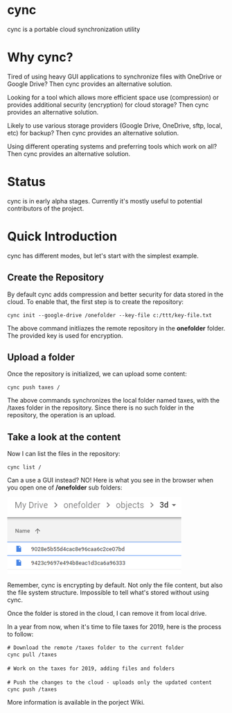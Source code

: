 # cync
cync is a portable cloud synchronization utility

# Why cync?
Tired of using heavy GUI applications to synchronize files with OneDrive or Google Drive? Then cync provides an alternative solution.

Looking for a tool which allows more efficient space use (compression) or provides additional security (encryption) for cloud storage? Then cync provides an alternative solution.

Likely to use various storage providers (Google Drive, OneDrive, sftp, local, etc) for backup? Then cync provides an alternative solution.

Using different operating systems and preferring tools which work on all? Then cync provides an alternative solution.

# Status
cync is in early alpha stages. Currently it's mostly useful to potential contributors of the project.

# Quick Introduction
cync has different modes, but let's start with the simplest example.

## Create the Repository
By default cync adds compression and better security for data stored in the cloud. To enable that, the first step is to create the repository:

    cync init --google-drive /onefolder --key-file c:/ttt/key-file.txt
    
The above command initliazes the remote repository in the **onefolder** folder. The provided key is used for encryption.

## Upload a folder
Once the repository is initialized, we can upload some content:

    cync push taxes /
    
The above commands synchronizes the local folder named taxes, with the /taxes folder in the repository. Since there is no such folder in the repository, the operation is an upload.

## Take a look at the content
Now I can list the files in the repository:

    cync list /
    
Can a use a GUI instead? NO! Here is what you see in the browser when you open one of **/onefolder** sub folders:

![Google Drive file list](https://github.com/ivannp/cync/blob/master/github-images/google-drive-files.png)

Remember, cync is encrypting by default. Not only the file content, but also the file system structure. Impossible to tell what's stored without using cync.

Once the folder is stored in the cloud, I can remove it from local drive.

In a year from now, when it's time to file taxes for 2019, here is the process to follow:

    # Download the remote /taxes folder to the current folder
    cync pull /taxes
    
    # Work on the taxes for 2019, adding files and folders
    
    # Push the changes to the cloud - uploads only the updated content
    cync push /taxes

More information is available in the porject Wiki.
